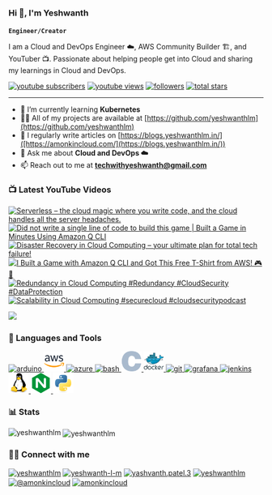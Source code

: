 ### Hi 👋, I'm Yeshwanth

**`Engineer/Creator`**

I am a Cloud and DevOps Engineer ☁️, AWS Community Builder 🏗️, and YouTuber 📺. Passionate about helping people get into Cloud and sharing my learnings in Cloud and DevOps.

   <p align="left">
      <a href="https://www.youtube.com/c/TechWithYeshwanth?sub_confirmation=1">
         <img alt="youtube subscribers" title="Subscribe to my YouTube channel" src="https://custom-icon-badges.demolab.com/youtube/channel/subscribers/UCwhERUcuzUCwr8x8mQ8zrcw?color=%23E05D44&label=SUBSCRIBE&logo=video&logoColor=white&style=for-the-badge&labelColor=CE4630"/></a> 
      <a href="https://www.youtube.com/c/TechWithYeshwanth">
         <img alt="youtube views" title="YouTube views" src="https://custom-icon-badges.demolab.com/youtube/channel/views/UCwhERUcuzUCwr8x8mQ8zrcw?color=%23E1AD0E&logo=eye&logoColor=white&style=for-the-badge&labelColor=C79600"/></a> 
      <a href="https://github.com/yeshwanthlm?tab=followers">
         <img alt="followers" title="Follow me on Github" src="https://custom-icon-badges.demolab.com/github/followers/yeshwanthlm?color=236ad3&labelColor=1155ba&style=for-the-badge&logo=person-add&label=Follow&logoColor=white"/></a>
      <a href="https://github.com/yeshwanthlm?tab=repositories&sort=stargazers">
         <img alt="total stars" title="Total stars on GitHub" src="https://custom-icon-badges.demolab.com/github/stars/yeshwanthlm?color=55960c&style=for-the-badge&labelColor=488207&logo=star"/></a>
   </p>

---

- 🌱 I’m currently learning **Kubernetes**
- 👨‍💻 All of my projects are available at [https://github.com/yeshwanthlm](https://github.com/yeshwanthlm)
- 📝 I regularly write articles on [https://blogs.yeshwanthlm.in/]([https://amonkincloud.com/](https://blogs.yeshwanthlm.in/))
- 💬 Ask me about **Cloud and DevOps ☁️**
- 📫 Reach out to me at **techwithyeshwanth@gmail.com**


### 📺 Latest YouTube Videos

<!-- BEGIN YOUTUBE-CARDS -->
[![Serverless – the cloud magic where you write code, and the cloud handles all the server headaches.](https://ytcards.demolab.com/?id=95jk3FE65Vw&title=Serverless+%E2%80%93+the+cloud+magic+where+you+write+code%2C+and+the+cloud+handles+all+the+server+headaches.&lang=en&timestamp=1750854611&background_color=%230d1117&title_color=%23ffffff&stats_color=%23dedede&max_title_lines=1&width=250&border_radius=5 "Serverless – the cloud magic where you write code, and the cloud handles all the server headaches.")](https://www.youtube.com/shorts/95jk3FE65Vw)
[![Did not write a single line of code to build this game  | Built a Game in Minutes Using Amazon Q CLI](https://ytcards.demolab.com/?id=Z8e25X68sJc&title=Did+not+write+a+single+line+of+code+to+build+this+game++%7C+Built+a+Game+in+Minutes+Using+Amazon+Q+CLI&lang=en&timestamp=1750768241&background_color=%230d1117&title_color=%23ffffff&stats_color=%23dedede&max_title_lines=1&width=250&border_radius=5 "Did not write a single line of code to build this game  | Built a Game in Minutes Using Amazon Q CLI")](https://www.youtube.com/watch?v=Z8e25X68sJc)
[![Disaster Recovery in Cloud Computing – your ultimate plan for total tech failure!](https://ytcards.demolab.com/?id=CPNyWTcf-gA&title=Disaster+Recovery+in+Cloud+Computing+%E2%80%93+your+ultimate+plan+for+total+tech+failure%21&lang=en&timestamp=1750681814&background_color=%230d1117&title_color=%23ffffff&stats_color=%23dedede&max_title_lines=1&width=250&border_radius=5 "Disaster Recovery in Cloud Computing – your ultimate plan for total tech failure!")](https://www.youtube.com/shorts/CPNyWTcf-gA)
[![I Built a Game with Amazon Q CLI and Got This Free T-Shirt from AWS! 🎮👕](https://ytcards.demolab.com/?id=aaUErAN2IVM&title=I+Built+a+Game+with+Amazon+Q+CLI+and+Got+This+Free+T-Shirt+from+AWS%21+%F0%9F%8E%AE%F0%9F%91%95&lang=en&timestamp=1750595402&background_color=%230d1117&title_color=%23ffffff&stats_color=%23dedede&max_title_lines=1&width=250&border_radius=5 "I Built a Game with Amazon Q CLI and Got This Free T-Shirt from AWS! 🎮👕")](https://www.youtube.com/shorts/aaUErAN2IVM)
[![Redundancy in Cloud Computing #Redundancy #CloudSecurity #DataProtection](https://ytcards.demolab.com/?id=8SbYVwOHIjo&title=Redundancy+in+Cloud+Computing+%23Redundancy+%23CloudSecurity+%23DataProtection&lang=en&timestamp=1750509016&background_color=%230d1117&title_color=%23ffffff&stats_color=%23dedede&max_title_lines=1&width=250&border_radius=5 "Redundancy in Cloud Computing #Redundancy #CloudSecurity #DataProtection")](https://www.youtube.com/shorts/8SbYVwOHIjo)
[![Scalability in Cloud Computing  #securecloud #cloudsecuritypodcast](https://ytcards.demolab.com/?id=Ndt6gkcS6Ms&title=Scalability+in+Cloud+Computing++%23securecloud+%23cloudsecuritypodcast&lang=en&timestamp=1750422628&background_color=%230d1117&title_color=%23ffffff&stats_color=%23dedede&max_title_lines=1&width=250&border_radius=5 "Scalability in Cloud Computing  #securecloud #cloudsecuritypodcast")](https://www.youtube.com/shorts/Ndt6gkcS6Ms)
<!-- END YOUTUBE-CARDS -->

[<img src="https://custom-icon-badges.demolab.com/badge/-Subscribe%20For%20More-red?style=for-the-badge&logo=video&logoColor=white"/>](https://www.youtube.com/c/amonkincloud?sub_confirmation=1)

### 🧰 Languages and Tools

<p align="left"> <a href="https://www.arduino.cc/" target="_blank" rel="noreferrer"> <img src="https://cdn.worldvectorlogo.com/logos/arduino-1.svg" alt="arduino" width="40" height="40"/> </a> <a href="https://aws.amazon.com" target="_blank" rel="noreferrer"> <img src="https://raw.githubusercontent.com/devicons/devicon/master/icons/amazonwebservices/amazonwebservices-original-wordmark.svg" alt="aws" width="40" height="40"/> </a> <a href="https://azure.microsoft.com/en-in/" target="_blank" rel="noreferrer"> <img src="https://www.vectorlogo.zone/logos/microsoft_azure/microsoft_azure-icon.svg" alt="azure" width="40" height="40"/> </a> <a href="https://www.gnu.org/software/bash/" target="_blank" rel="noreferrer"> <img src="https://www.vectorlogo.zone/logos/gnu_bash/gnu_bash-icon.svg" alt="bash" width="40" height="40"/> </a> <a href="https://www.cprogramming.com/" target="_blank" rel="noreferrer"> <img src="https://raw.githubusercontent.com/devicons/devicon/master/icons/c/c-original.svg" alt="c" width="40" height="40"/> </a> <a href="https://www.docker.com/" target="_blank" rel="noreferrer"> <img src="https://raw.githubusercontent.com/devicons/devicon/master/icons/docker/docker-original-wordmark.svg" alt="docker" width="40" height="40"/> </a> <a href="https://git-scm.com/" target="_blank" rel="noreferrer"> <img src="https://www.vectorlogo.zone/logos/git-scm/git-scm-icon.svg" alt="git" width="40" height="40"/> </a> <a href="https://grafana.com" target="_blank" rel="noreferrer"> <img src="https://www.vectorlogo.zone/logos/grafana/grafana-icon.svg" alt="grafana" width="40" height="40"/> </a> <a href="https://www.jenkins.io" target="_blank" rel="noreferrer"> <img src="https://www.vectorlogo.zone/logos/jenkins/jenkins-icon.svg" alt="jenkins" width="40" height="40"/> </a> <a href="https://www.linux.org/" target="_blank" rel="noreferrer"> <img src="https://raw.githubusercontent.com/devicons/devicon/master/icons/linux/linux-original.svg" alt="linux" width="40" height="40"/> </a> <a href="https://www.nginx.com" target="_blank" rel="noreferrer"> <img src="https://raw.githubusercontent.com/devicons/devicon/master/icons/nginx/nginx-original.svg" alt="nginx" width="40" height="40"/> </a> <a href="https://www.python.org" target="_blank" rel="noreferrer"> <img src="https://raw.githubusercontent.com/devicons/devicon/master/icons/python/python-original.svg" alt="python" width="40" height="40"/> </a> </p>

### 📊 Stats
<p><img align="left" src="https://github-readme-stats.vercel.app/api/top-langs?username=yeshwanthlm&show_icons=true&locale=en&layout=compact" alt="yeshwanthlm" /></p>

<p>&nbsp;<img align="center" src="https://github-readme-stats.vercel.app/api?username=yeshwanthlm&show_icons=true&locale=en" alt="yeshwanthlm" /></p>

### 🏄‍♂️ Connect with me
   <p align="left">
   <a href="https://dev.to/yeshwanthlm" target="blank"><img align="center" src="https://raw.githubusercontent.com/rahuldkjain/github-profile-readme-generator/master/src/images/icons/Social/devto.svg" alt="yeshwanthlm" height="30" width="40" /></a>
   <a href="https://linkedin.com/in/yeshwanth-l-m" target="blank"><img align="center" src="https://raw.githubusercontent.com/rahuldkjain/github-profile-readme-generator/master/src/images/icons/Social/linked-in-alt.svg" alt="yeshwanth-l-m" height="30" width="40" /></a>
   <a href="https://fb.com/yashvanth.patel.3" target="blank"><img align="center" src="https://raw.githubusercontent.com/rahuldkjain/github-profile-readme-generator/master/src/images/icons/Social/facebook.svg" alt="yashvanth.patel.3" height="30" width="40" /></a>
   <a href="https://instagram.com/yeshwanthlm" target="blank"><img align="center" src="https://raw.githubusercontent.com/rahuldkjain/github-profile-readme-generator/master/src/images/icons/Social/instagram.svg" alt="yeshwanthlm" height="30" width="40" /></a>
   <a href="https://hashnode.com/@amonkincloud" target="blank"><img align="center" src="https://raw.githubusercontent.com/rahuldkjain/github-profile-readme-generator/master/src/images/icons/Social/hashnode.svg" alt="@amonkincloud" height="30" width="40" /></a>
   <a href="https://www.youtube.com/c/amonkincloud" target="blank"><img align="center" src="https://raw.githubusercontent.com/rahuldkjain/github-profile-readme-generator/master/src/images/icons/Social/youtube.svg" alt="amonkincloud" height="30" width="40" /></a>
   </p>
